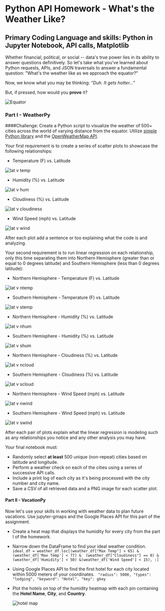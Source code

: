 # Python API Homework - What's the Weather Like?

## Primary Coding Language and skills: Python in Jupyter Notebook, API calls, Matplotlib

Whether financial, political, or social -- data's true power lies in its ability to answer questions definitively. So let's take what you've learned about Python requests, APIs, and JSON traversals to answer a fundamental question: "What's the weather like as we approach the equator?"

Now, we know what you may be thinking: _"Duh. It gets hotter..."_

But, if pressed, how would you **prove** it?

![Equator](Images/equatorsign.png)

### Part I - WeatherPy
####Challenge:
Create a Python script to visualize the weather of 500+ cities across the world of varying distance from the equator. Utilize [simple Python library](https://pypi.python.org/pypi/citipy) and the [OpenWeatherMap API](https://openweathermap.org/api).

Your first requirement is to create a series of scatter plots to showcase the following relationships:

* Temperature (F) vs. Latitude

![lat v temp](https://github.com/tanazimmer/PythonAPI-Challenge/blob/master/output_data/lat_v_maxtemp.png)
* Humidity (%) vs. Latitude

![lat v hum](https://github.com/tanazimmer/PythonAPI-Challenge/blob/master/output_data/lat_v_humidity.png)
* Cloudiness (%) vs. Latitude

![lat v cloudiness](https://github.com/tanazimmer/PythonAPI-Challenge/blob/master/output_data/lat_v_cloudiness.png)
* Wind Speed (mph) vs. Latitude

![lat v wind](https://github.com/tanazimmer/PythonAPI-Challenge/blob/master/output_data/lat_v_wind.png)

After each plot add a sentence or too explaining what the code is and analyzing.

Your second requirement is to run linear regression on each relationship, only this time separating them into Northern Hemisphere (greater than or equal to 0 degrees latitude) and Southern Hemisphere (less than 0 degrees latitude):

* Northern Hemisphere - Temperature (F) vs. Latitude

![lat v ntemp](https://github.com/tanazimmer/PythonAPI-Challenge/blob/master/output_data/lat_v_temp_northern.png)
* Southern Hemisphere - Temperature (F) vs. Latitude

![lat v stemp](https://github.com/tanazimmer/PythonAPI-Challenge/blob/master/output_data/lat_v_temp_southern.png)
* Northern Hemisphere - Humidity (%) vs. Latitude

![lat v nhum](https://github.com/tanazimmer/PythonAPI-Challenge/blob/master/output_data/lat_v_hum_northern.png)
* Southern Hemisphere - Humidity (%) vs. Latitude

![lat v shum](https://github.com/tanazimmer/PythonAPI-Challenge/blob/master/output_data/lat_v_hum_southern.png)
* Northern Hemisphere - Cloudiness (%) vs. Latitude

![lat v ncloud](https://github.com/tanazimmer/PythonAPI-Challenge/blob/master/output_data/lat_v_cloud_northern.png)
* Southern Hemisphere - Cloudiness (%) vs. Latitude

![lat v scloud](https://github.com/tanazimmer/PythonAPI-Challenge/blob/master/output_data/lat_v_cloud_southern.png)
* Northern Hemisphere - Wind Speed (mph) vs. Latitude

![lat v nwind](https://github.com/tanazimmer/PythonAPI-Challenge/blob/master/output_data/lat_v_wind_northern.png)
* Southern Hemisphere - Wind Speed (mph) vs. Latitude

![lat v swind](https://github.com/tanazimmer/PythonAPI-Challenge/blob/master/output_data/lat_v_wind_southern.png)

After each pair of plots explain what the linear regression is modeling such as any relationships you notice and any other analysis you may have.

Your final notebook must:

* Randomly select **at least** 500 unique (non-repeat) cities based on latitude and longitude.
* Perform a weather check on each of the cities using a series of successive API calls.
* Include a print log of each city as it's being processed with the city number and city name.
* Save a CSV of all retrieved data and a PNG image for each scatter plot.

#### Part II - VacationPy

Now let's use your skills in working with weather data to plan future vacations. Use jupyter-gmaps and the Google Places API for this part of the assignment.

* Create a heat map that displays the humidity for every city from the part I of the homework.

* Narrow down the DataFrame to find your ideal weather condition.
``ideal_df = weather_df.loc[(weather_df["Max Temp"] > 65) & (weather_df['Max Temp'] < 77) & 
(weather_df["Cloudiness"] == 0) & (weather_df['Humidity'] < 50) &(weather_df['Wind Speed'] < 15), :]``

* Using Google Places API to find the first hotel for each city located within 5000 meters of your coordinates.
``  "radius": 5000,
    "types": "lodging",
    "keyword": "Hotel",
    "key": gkey
``
    
* Plot the hotels on top of the humidity heatmap with each pin containing the **Hotel Name**, **City**, and **Country**.

  ![hotel map](https://github.com/tanazimmer/PythonAPI-Challenge/blob/master/Images/heatmap_with_markers.jpg)

